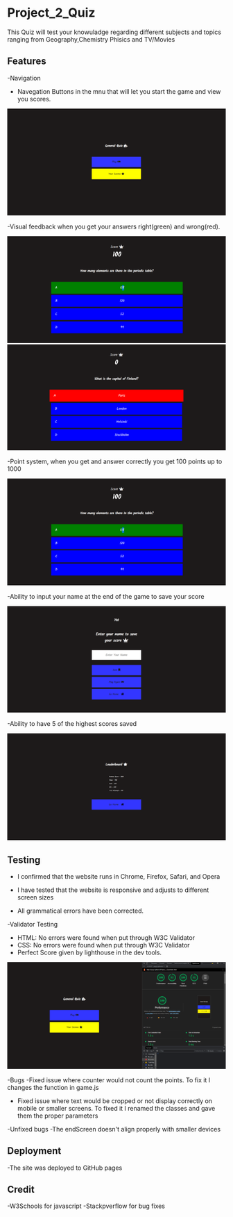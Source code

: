 # Project_2_Quiz

This Quiz will test your knowuladge regarding different subjects and topics ranging from Geography,Chemistry Phisics and TV/Movies 

## Features

  -Navigation
   - Navegation Buttons in the mnu that will let you start the game and view you scores.
   
   ![](assets/images/homepage.PNG)
  
  
  -Visual feedback when you get your answers right(green) and wrong(red).
  
   ![](assets/images/correct.PNG)
   ![](assets/images/incorrect.PNG)
   
   -Point system, when you get and answer correctly you get 100 points up to 1000
   
   ![](assets/images/correct.PNG)
   
  -Ability to input your name at the end of the game to save your score
  
  ![](assets/images/endScreen.PNG)
  
  -Ability to have 5 of the highest scores saved
  
  ![](assets/images/scores.PNG)
  
## Testing
  - I confirmed that the website runs in Chrome, Firefox, Safari, and Opera
  
  - I have tested that the website is responsive and adjusts to different screen sizes
  
  - All grammatical errors have been corrected.
  
 -Validator Testing
  - HTML: No errors were found when put through W3C Validator
  - CSS: No errors were found when put through W3C Validator
  - Perfect Score given by lighthouse in the dev tools.
  
   ![](assets/images/performance.PNG)
   
 -Bugs
  -Fixed issue where counter would not count the points. To fix it I changes the function in game.js
  - Fixed issue where text would be cropped or not display correctly on mobile or smaller screens. To fixed it I renamed the classes and gave them the proper parameters
  
 -Unfixed bugs
  -The endScreen doesn't align properly with smaller devices
  
## Deployment
 -The site was deployed to GitHub pages
 
## Credit
 -W3Schools for javascript
 -Stackpverflow for bug fixes
